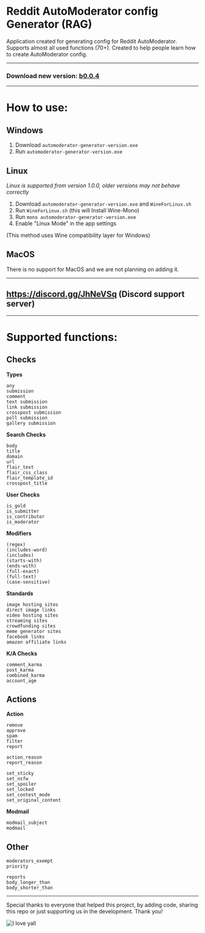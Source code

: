 # Reddit AutoModerator config Generator (RAG)

Application created for generating config for Reddit AutoModerator. Supports almost all used functions (70+). Created to help people learn how to create AutoModerator config.

---
### Download new version: [b0.0.4](https://github.com/MiranDaniel/automod-generator/releases/latest)

---


# How to use:
## Windows
1. Download `automoderator-generator-version.exe`
2. Run `automoderator-generator-version.exe`
## Linux 
*Linux is supported from version 1.0.0, older versions may not behave correctly*
1. Download `automoderator-generator-version.exe` and `WineForLinux.sh`
2. Run `WineForLinux.sh` (this will Install Wine-Mono)
3. Run `mono automoderator-generator-version.exe`
4. Enable "Linux Mode" in the app settings

(This method uses Wine compatibility layer for Windows)
## MacOS
There is no support for MacOS and we are not planning on adding it.

---
## https://discord.gg/JhNeVSq (Discord support server)
---
# Supported functions:

## Checks
**Types**
```
any
submission
comment
text submission
link submission
crosspost submission
poll submission
gallery submission
```
**Search Checks**
```
body
title
domain
url
flair_text
flair_css_class
flair_template_id
crosspost_title
```

**User Checks**
```
is_gold
is_submitter
is_contributor
is_moderator
```

**Modifiers**
```
(regex)
(includes-word)
(includes)
(starts-with)
(ends-with)
(full-exact)
(full-text)
(case-sensitive)
```

**Standards**
```
image hosting sites
direct image links
video hosting sites
streaming sites
crowdfunding sites
meme generator sites
facebook links
amazon affiliate links
```

**K/A Checks**
```
comment_karma
post_karma
combined_karma
account_age
```

## Actions
**Action**
```
remove
approve
spam
filter
report
```

```
action_reason
report_reason
```

```
set_sticky
set_nsfw
set_spoiler
set_locked
set_contest_mode
set_original_content
```
**Modmail**
```
modmail_subject
modmail
```

## Other

```
moderators_exempt
priority
```

```
reports
body_longer_than
body_shorter_than
```

---
Special thanks to everyone that helped this project, by adding code, sharing this repo or just supporting us in the development. Thank you!

![I love yall](https://img.shields.io/badge/Powered%20by-%3C3-red?style=flat-square&logo=flat-square)
